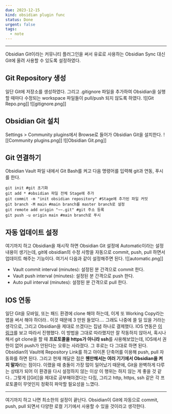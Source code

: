 ```yaml
---
due: 2023-12-15
kind: obsidian plugin func
status: Done
urgent: false
tags:
  - note
---
```

***

Obsidian Git이라는 커뮤니티 플러그인을 써서 유료로 사용하는 Obsidian Sync 대신 Git에 올려 사용할 수 있도록 설정하였다.

## Git Repository 생성

일단 Git에 저장소를 생성하였다. 그리고 .gitignore 파일을 추가하여 Obsidian을 실행할 때마다 수정되는 workspace 파일들이 pull/push 되지 않도록 하였다.
![[Git Repo.png]]
![[gitignore.png]]

## Obsidian Git 설치

Settings > Community plugins에서 Browse로 들어가 Obsidian Git을 설치한다.
![[Community plugins.png]]
![[Obsidian Git.png]]

## Git 연결하기

Obsidian Vault 파일 내에서 Git Bash를 켜고 다음 명령어를 입력해 git과 연동, 푸시를 한다.
```git
git init #git 초기화
git add * #obsidian 파일 전체 Stage에 추가
git commit -m "init obsidian repository" #Stage에 추가된 파일 커밋
git branch -M main #main branch를 master branch로 설정
git remote add origin "~~.git" #git 주소 등록
git push -u origin main #main branch로 푸시
```

## 자동 업데이트 설정

여기까지 하고 Obsidian을 재시작 하면 Obsidian Git 설정에 Automatic이라는 설정 내용이 생기는데, git에 obsidian의 수정 사항을 자동으로 commit, push, pull 하면서 업데이트 해주는 기능이다. 여기서 다음과 같이 설정해주면 된다.
![[automatic.png]]
- Vault commit interval (minutes): 설정된 분 간격으로 commit 한다.
- Vault push interval (minutes): 설정된 분 간격으로 push 한다.
- Auto pull interval (minutes): 설정된 분 간격으로 pull 한다.

## IOS 연동

일단 Git을 모바일, 또는 패드 환경에 clone 해야 하는데, 이게 또 Working Copy라는 앱을 써서 해야 하더라.. 이것 때문에 3 만원 들었다.... 그래도 나중에 쓸 일 있을 거라는 생각으로, 그리고 Obsidian을 제대로 쓰겠다는 집념 하나로 결제했다. IOS 연동은 [이 링크](https://clarit7.github.io/obsidian_sync_setting/)를 보고 따라서 진행했다.
이 방법을 그대로 따라했지만 잘 작동하지 않아서, 혹시나 해서 git clone을 할 때 **프로토콜을  https가 아니라 ssh**를 사용해보았는데, IOS에서 권한이 없어 push가 안된다는 오류는 사라졌다. 그 후로는 다 그대로 하면 된다. Obsidian의 Vault에 Repository Link를 하고 아이폰 단축어를 이용해 push, pull 자동화를 하면 된다.
그리고 현재 깨달은 점은 **웬만해서는 여러 기기에서 Obsidian을 켜지 말자**라는 점이다. 이랬을 때 충돌이 가장 많이 일어났기 때문에, Git을 완벽하게 다루는 상태가 되어 이 환경을 다시 설정하지 않는 이상 이 행위는 하지 않는 게 좋을 것 같다.. 그렇게 [[Git]]을 제대로 공부해야겠다는 다짐, 그리고 http, https, ssh 같은 각 프로토콜이 무엇인지 정확히 파악할 필요성을 느꼈다.

***
여기까지 하고 나면 최소한의 설정이 끝난다. Obsidian이 Git에 자동으로 commit, push, pull 되면서 다양한 로컬 기기에서 사용할 수 있을 것이라고 생각한다.
